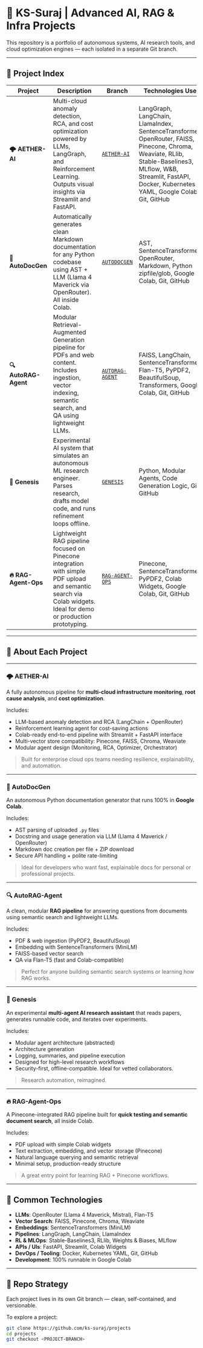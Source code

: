 # 🧠 KS-Suraj | Advanced AI, RAG & Infra Projects

This repository is a portfolio of autonomous systems, AI research tools, and cloud optimization engines — each isolated in a separate Git branch.


---

## 📁 Project Index

| Project | Description | Branch | Technologies Used |
|--------|-------------|--------|-------------------|
| **🌩️ AETHER-AI** | Multi-cloud anomaly detection, RCA, and cost optimization powered by LLMs, LangGraph, and Reinforcement Learning. Outputs visual insights via Streamlit and FastAPI. | [`AETHER-AI`](https://github.com/ks-suraj/projects/tree/AETHER-AI) | LangGraph, LangChain, LlamaIndex, SentenceTransformers, OpenRouter, FAISS, Pinecone, Chroma, Weaviate, RLlib, Stable-Baselines3, MLflow, W&B, Streamlit, FastAPI, Docker, Kubernetes YAML, Google Colab, Git, GitHub |
| **📝 AutoDocGen** | Automatically generates clean Markdown documentation for any Python codebase using AST + LLM (Llama 4 Maverick via OpenRouter). All inside Colab. | [`AUTODOCGEN`](https://github.com/ks-suraj/projects/tree/AutoGenDoc) | AST, SentenceTransformers, OpenRouter, Markdown, Python zipfile/glob, Google Colab, Git, GitHub |
| **🔍 AutoRAG-Agent** | Modular Retrieval-Augmented Generation pipeline for PDFs and web content. Includes ingestion, vector indexing, semantic search, and QA using lightweight LLMs. | [`AUTORAG-AGENT`](https://github.com/ks-suraj/projects/tree/AutoRAG-Agent) | FAISS, LangChain, SentenceTransformers, Flan-T5, PyPDF2, BeautifulSoup, Transformers, Google Colab, Git, GitHub |
| **🧬 Genesis** | Experimental AI system that simulates an autonomous ML research engineer. Parses research, drafts model code, and runs refinement loops offline. | [`GENESIS`](https://github.com/ks-suraj/projects/tree/Genesis-autonomous-ai-engineer) | Python, Modular Agents, Code Generation Logic, Git, GitHub |
| **🔥 RAG-Agent-Ops** | Lightweight RAG pipeline focused on Pinecone integration with simple PDF upload and semantic search via Colab widgets. Ideal for demo or production prototyping. | [`RAG-AGENT-OPS`](https://github.com/ks-suraj/projects/tree/RAG-Agent-Ops) | Pinecone, SentenceTransformers, PyPDF2, Colab Widgets, Google Colab, Git, GitHub |

---

## 🧠 About Each Project

---

### 🌩️ AETHER-AI  
A fully autonomous pipeline for **multi-cloud infrastructure monitoring**, **root cause analysis**, and **cost optimization**.

Includes:
- LLM-based anomaly detection and RCA (LangChain + OpenRouter)
- Reinforcement learning agent for cost-saving actions
- Colab-ready end-to-end pipeline with Streamlit + FastAPI interface
- Multi-vector store compatibility: Pinecone, FAISS, Chroma, Weaviate
- Modular agent design (Monitoring, RCA, Optimizer, Orchestrator)

> Built for enterprise cloud ops teams needing resilience, explainability, and automation.

---

### 📝 AutoDocGen  
An autonomous Python documentation generator that runs 100% in **Google Colab**.

Includes:
- AST parsing of uploaded `.py` files
- Docstring and usage generation via LLM (Llama 4 Maverick / OpenRouter)
- Markdown doc creation per file + ZIP download
- Secure API handling + polite rate-limiting

> Ideal for developers who want fast, explainable docs for personal or professional projects.

---

### 🔍 AutoRAG-Agent  
A clean, modular **RAG pipeline** for answering questions from documents using semantic search and lightweight LLMs.

Includes:
- PDF & web ingestion (PyPDF2, BeautifulSoup)
- Embedding with SentenceTransformers (MiniLM)
- FAISS-based vector search
- QA via Flan-T5 (fast and Colab-compatible)

> Perfect for anyone building semantic search systems or learning how RAG works.

---

### 🤖 Genesis  
An experimental **multi-agent AI research assistant** that reads papers, generates runnable code, and iterates over experiments.

Includes:
- Modular agent architecture (abstracted)
- Architecture generation
- Logging, summaries, and pipeline execution
- Designed for high-level research workflows
- Security-first, offline-compatible. Ideal for vetted collaborators.

> Research automation, reimagined.

---

### 🔥 RAG-Agent-Ops  
A Pinecone-integrated RAG pipeline built for **quick testing and semantic document search**, all inside Colab.

Includes:
- PDF upload with simple Colab widgets
- Text extraction, embedding, and vector storage (Pinecone)
- Natural language querying and semantic retrieval
- Minimal setup, production-ready structure

> A great entry point for learning RAG + Pinecone workflows.

---

## 🧰 Common Technologies

- **LLMs**: OpenRouter (Llama 4 Maverick, Mistral), Flan-T5
- **Vector Search**: FAISS, Pinecone, Chroma, Weaviate
- **Embeddings**: SentenceTransformers (MiniLM)
- **Pipelines**: LangGraph, LangChain, LlamaIndex
- **RL & MLOps**: Stable-Baselines3, RLlib, Weights & Biases, MLflow
- **APIs / UIs**: FastAPI, Streamlit, Colab Widgets
- **DevOps / Tooling**: Docker, Kubernetes YAML, Git, GitHub
- **Development**: 100% runnable in Google Colab

---

## 🔀 Repo Strategy

Each project lives in its own Git branch — clean, self-contained, and versionable.

To explore a project:
```bash
git clone https://github.com/ks-suraj/projects
cd projects
git checkout <PROJECT-BRANCH>
